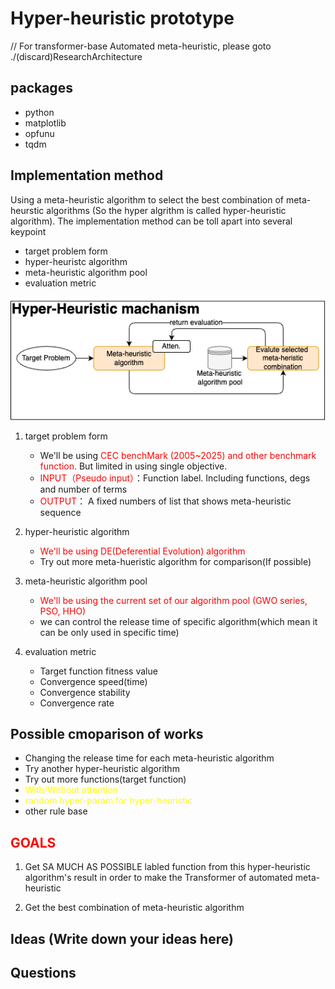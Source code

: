# Hyper-heuristic prototype

// For transformer-base Automated meta-heuristic, please goto ./(discard)ResearchArchitecture

## packages

- python
- matplotlib
- opfunu
- tqdm

## Implementation method

Using a meta-heuristic algorithm to select the best combination of meta-heurstic algorithms (So the hyper algrithm is called hyper-heuristic algorithm). The implementation method can be toll apart into several keypoint

- target problem form
- hyper-heuristc algorithm
- meta-heuristic algorithm pool
- evaluation metric

![HH structure picture](./markdown_source/HH/Hyper-heuristic_workflow_chart.png)

1. target problem form
    - We'll be using <span style="color:red">CEC benchMark (2005~2025) and other benchmark function.</span> But limited in using single objective.
    - <span style="color:red">INPUT（Pseudo input）</span>：Function label. Including functions, degs and number of terms
    - <span style="color:red">OUTPUT</span>： A fixed numbers of list that shows meta-heuristic sequence

2. hyper-heuristic algorithm
    - <span style="color:red">We'll be using DE(Deferential Evolution) algorithm</span>
    - Try out more meta-hueristic algorithm for comparison(If possible)

3. meta-heuristic algorithm pool
    - <span style="color:red">We'll be using the current set of our algorithm pool (GWO series, PSO, HHO)</span>
    - we can control the release time of specific algorithm(which mean it can be only used in specific time)

4. evaluation metric
    - Target function fitness value
    - Convergence speed(time)
    - Convergence stability
    - Convergence rate

## Possible cmoparison of works

- Changing the release time for each meta-heuristic algorithm
- Try another hyper-heuristic algorithm
- Try out more functions(target function)
- <span style="color:yellow">With/Without attention</span>
- <span style="color:yellow">random hyper-param for hyper-heuristic</span>
- other rule base

## <span style="color:red">GOALS</span>

1. Get SA MUCH AS POSSIBLE labled function from this hyper-heuristic algorithm's result in order to make the Transformer of automated meta-heuristic

2. Get the best combination of meta-heuristic algorithm

## Ideas (Write down your ideas here)

## Questions
